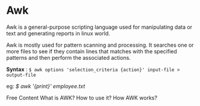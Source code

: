# Awk
Awk is a general-purpose scripting language used for manipulating data or text and generating reports in linux world.

Awk is mostly used for pattern scanning and processing. It searches one or more files to see if they contain lines that matches with the specified patterns and then perform the associated actions. 

**Syntax** : `$ awk options 'selection_criteria {action}' input-file > output-file`

eg: *$ awk '{print}' employee.txt*

<ResourceGroupTitle>Free Content</ResourceGroupTitle>
<BadgeLink colorScheme='yellow' badgeText='Read' href='https://www.geeksforgeeks.org/awk-command-unixlinux-examples/'>What is AWK? How to use it?</BadgeLink>
<BadgeLink colorScheme='yellow' badgeText='Read' href='https://linuxize.com/post/awk-command/'>How AWK works?</BadgeLink>